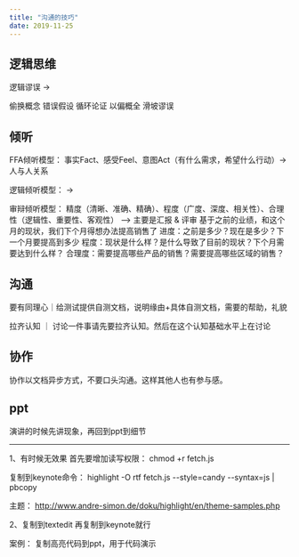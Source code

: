 ```yaml
---
title: "沟通的技巧"
date: 2019-11-25
---
```



## 逻辑思维



逻辑谬误 ->

偷换概念
错误假设
循环论证
以偏概全
滑坡谬误

## 倾听

FFA倾听模型： 事实Fact、感受Feel、意图Act（有什么需求，希望什么行动）-> 人与人关系

逻辑倾听模型： ->

审辩倾听模型： 精度（清晰、准确、精确）、程度（广度、深度、相关性）、合理性（逻辑性、重要性、客观性） —> 主要是汇报 & 评审
基于之前的业绩，和这个月的现状，我们下个月得想办法提高销售了
进度：之前是多少？现在是多少？下一个月要提高到多少
程度：现状是什么样？是什么导致了目前的现状？下个月需要达到什么样？
合理度：需要提高哪些产品的销售？需要提高哪些区域的销售？


## 沟通

要有同理心｜给测试提供自测文档，说明缘由+具体自测文档，需要的帮助，礼貌


拉齐认知  ｜ 讨论一件事请先要拉齐认知。然后在这个认知基础水平上在讨论

## 协作

协作以文档异步方式，不要口头沟通。这样其他人也有参与感。

## ppt

演讲的时候先讲现象，再回到ppt到细节

---

1、有时候无效果
首先要增加读写权限：
chmod +r fetch.js

复制到keynote命令：
highlight -O rtf fetch.js --style=candy --syntax=js | pbcopy

主题： http://www.andre-simon.de/doku/highlight/en/theme-samples.php

2、复制到textedit 再复制到keynote就行


案例： 复制高亮代码到ppt，用于代码演示